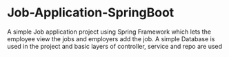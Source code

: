 # Job-Application-SpringBoot
A simple Job application project using Spring Framework which lets the employee view the jobs and employers add the job. A simple Database is used in the project and basic layers of controller, service and repo are used
